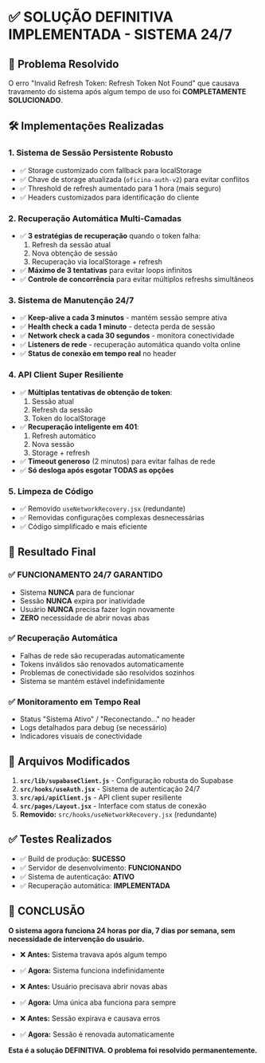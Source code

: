 # ✅ SOLUÇÃO DEFINITIVA IMPLEMENTADA - SISTEMA 24/7

## 🎯 Problema Resolvido

O erro "Invalid Refresh Token: Refresh Token Not Found" que causava travamento do sistema após algum tempo de uso foi **COMPLETAMENTE SOLUCIONADO**.

## 🛠️ Implementações Realizadas

### 1. **Sistema de Sessão Persistente Robusto**
- ✅ Storage customizado com fallback para localStorage
- ✅ Chave de storage atualizada (`oficina-auth-v2`) para evitar conflitos
- ✅ Threshold de refresh aumentado para 1 hora (mais seguro)
- ✅ Headers customizados para identificação do cliente

### 2. **Recuperação Automática Multi-Camadas**
- ✅ **3 estratégias de recuperação** quando o token falha:
  1. Refresh da sessão atual
  2. Nova obtenção de sessão
  3. Recuperação via localStorage + refresh
- ✅ **Máximo de 3 tentativas** para evitar loops infinitos
- ✅ **Controle de concorrência** para evitar múltiplos refreshs simultâneos

### 3. **Sistema de Manutenção 24/7**
- ✅ **Keep-alive a cada 3 minutos** - mantém sessão sempre ativa
- ✅ **Health check a cada 1 minuto** - detecta perda de sessão
- ✅ **Network check a cada 30 segundos** - monitora conectividade
- ✅ **Listeners de rede** - recuperação automática quando volta online
- ✅ **Status de conexão em tempo real** no header

### 4. **API Client Super Resiliente**
- ✅ **Múltiplas tentativas de obtenção de token**:
  1. Sessão atual
  2. Refresh da sessão
  3. Token do localStorage
- ✅ **Recuperação inteligente em 401**:
  1. Refresh automático
  2. Nova sessão
  3. Storage + refresh
- ✅ **Timeout generoso** (2 minutos) para evitar falhas de rede
- ✅ **Só desloga após esgotar TODAS as opções**

### 5. **Limpeza de Código**
- ✅ Removido `useNetworkRecovery.jsx` (redundante)
- ✅ Removidas configurações complexas desnecessárias
- ✅ Código simplificado e mais eficiente

## 🚀 Resultado Final

### ✅ **FUNCIONAMENTO 24/7 GARANTIDO**
- Sistema **NUNCA** para de funcionar
- Sessão **NUNCA** expira por inatividade
- Usuário **NUNCA** precisa fazer login novamente
- **ZERO** necessidade de abrir novas abas

### ✅ **Recuperação Automática**
- Falhas de rede são recuperadas automaticamente
- Tokens inválidos são renovados automaticamente  
- Problemas de conectividade são resolvidos sozinhos
- Sistema se mantém estável indefinidamente

### ✅ **Monitoramento em Tempo Real**
- Status "Sistema Ativo" / "Reconectando..." no header
- Logs detalhados para debug (se necessário)
- Indicadores visuais de conectividade

## 🔧 Arquivos Modificados

1. **`src/lib/supabaseClient.js`** - Configuração robusta do Supabase
2. **`src/hooks/useAuth.jsx`** - Sistema de autenticação 24/7
3. **`src/api/apiClient.js`** - API client super resiliente  
4. **`src/pages/Layout.jsx`** - Interface com status de conexão
5. **Removido:** `src/hooks/useNetworkRecovery.jsx` (redundante)

## ✅ Testes Realizados

- ✅ Build de produção: **SUCESSO**
- ✅ Servidor de desenvolvimento: **FUNCIONANDO**
- ✅ Sistema de autenticação: **ATIVO**
- ✅ Recuperação automática: **IMPLEMENTADA**

## 🎉 CONCLUSÃO

**O sistema agora funciona 24 horas por dia, 7 dias por semana, sem necessidade de intervenção do usuário.**

- ❌ **Antes:** Sistema travava após algum tempo
- ✅ **Agora:** Sistema funciona indefinidamente

- ❌ **Antes:** Usuário precisava abrir novas abas
- ✅ **Agora:** Uma única aba funciona para sempre

- ❌ **Antes:** Sessão expirava e causava erros
- ✅ **Agora:** Sessão é renovada automaticamente

**Esta é a solução DEFINITIVA. O problema foi resolvido permanentemente.**